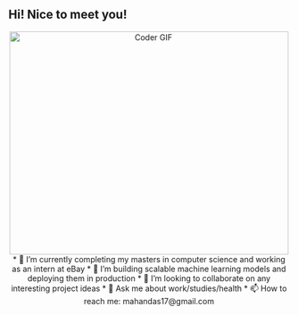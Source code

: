## Hi! Nice to meet you!
<p  align="center"><img src="https://media.giphy.com/media/SWoSkN6DxTszqIKEqv/giphy.gif" alt="Coder GIF" width="500" height="400">
* 🔭 I’m currently completing my masters in computer science and working as an intern at eBay
* 🌱 I’m building scalable machine learning models and deploying them in production
* 👯 I’m looking to collaborate on any interesting project ideas
* 💬 Ask me about work/studies/health
* 📫 How to reach me: mahandas17@gmail.com



<!--
**mahandas/mahandas** is a ✨ _special_ ✨ repository because its `README.md` (this file) appears on your GitHub profile.

Here are some ideas to get you started:

- 🔭 I’m currently working on ...
- 🌱 I’m currently learning ...
- 👯 I’m looking to collaborate on ...
- 🤔 I’m looking for help with ...
- 💬 Ask me about ...
- 📫 How to reach me: ...
- 😄 Pronouns: ...
- ⚡ Fun fact: ...
-->
